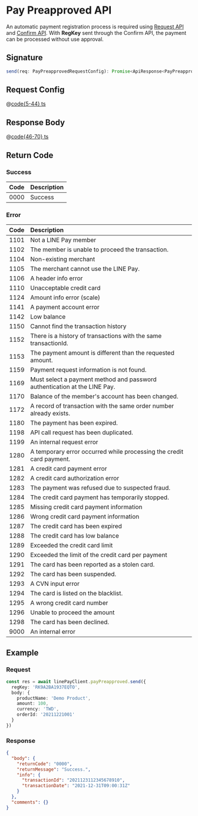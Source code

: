 # Pay Preapproved API

An automatic payment registration process is required using [Request API](https://pay.line.me/documents/online_v3_en.html#request-api) and [Confirm API](https://pay.line.me/documents/online_v3_en.html#confirm-api). With **RegKey** sent through the Confirm API, the payment can be processed without use approval.

## Signature

```ts
send(req: PayPreapprovedRequestConfig): Promise<ApiResponse<PayPreapprovedResponseBody>>
```

## Request Config

@[code{5-44} ts](@/line-pay-api/pay-preapproved.ts)

## Response Body

@[code{46-70} ts](@/line-pay-api/pay-preapproved.ts)

## Return Code

### Success

Code | Description
:----:|:------------------------
0000 | Success


### Error

Code | Description
:----:|:------------------------
1101 | Not a LINE Pay member
1102 | The member is unable to proceed the transaction.
1104 | Non-existing merchant
1105 | The merchant cannot use the LINE Pay.
1106 | A header info error
1110 | Unacceptable credit card
1124 | Amount info error (scale)
1141 | A payment account error
1142 | Low balance
1150 | Cannot find the transaction history
1152 | There is a history of transactions with the same transactionId.
1153 | The payment amount is different than the requested amount.
1159 | Payment request information is not found.
1169 | Must select a payment method and password authentication at the LINE Pay.
1170 | Balance of the member's account has been changed.
1172 | A record of transaction with the same order number already exists.
1180 | The payment has been expired.
1198 | API call request has been duplicated.
1199 | An internal request error
1280 | A temporary error occurred while processing the credit card payment.
1281 | A credit card payment error
1282 | A credit card authorization error
1283 | The payment was refused due to suspected fraud.
1284 | The credit card payment has temporarily stopped.
1285 | Missing credit card payment information
1286 | Wrong credit card payment information
1287 | The credit card has been expired
1288 | The credit card has low balance
1289 | Exceeded the credit card limit
1290 | Exceeded the limit of the credit card per payment
1291 | The card has been reported as a stolen card.
1292 | The card has been suspended.
1293 | A CVN input error
1294 | The card is listed on the blacklist.
1295 | A wrong credit card number
1296 | Unable to proceed the amount
1298 | The card has been declined.
9000 | An internal error
## Example

### Request
```ts
const res = await linePayClient.payPreapproved.send({
  regKey: 'RK9A2BA1937EQTO',
  body: {
    productName: 'Demo Product',
    amount: 100,
    currency: 'TWD',
    orderId: '20211221001'
  }
})
```

### Response
```json
{
  "body": {
    "returnCode": "0000",
    "returnMessage": "Success.",
    "info": {
      "transactionId": "2021123112345678910",
      "transactionDate": "2021-12-31T09:00:31Z"
    }
  },
  "comments": {}
}
```

